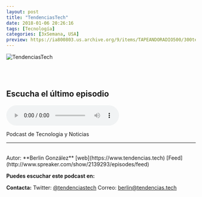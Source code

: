 ```yaml
---
layout: post
title: "TendenciasTech"
date: 2018-01-06 20:26:16
tags: [Tecnología]
categories: [3xSemana, USA]
preview: https://ia800803.us.archive.org/9/items/TAPEANDORADIO500/300tendenciasTech.jpg
---
```


![TendenciasTech](https://ia800803.us.archive.org/9/items/TAPEANDORADIO500/500-TendenciasTech.jpg)

<br/>
<br/>

## Escucha el último episodio

<!--reproductor-feed=http://www.spreaker.com/show/2139293/episodes/feed-->
<!--reproductor-start-->
<audio id="audio" preload="auto" controls="" src="http://api.spreaker.com/download/episode/13812214/tendencias_tech_084.mp3"></audio>
<!--reproductor-end-->

Podcast de Tecnologia y Noticias

_ _ _
<br>
Autor: **Berlin González**
[web](https://www.tendencias.tech)
[Feed](http://www.spreaker.com/show/2139293/episodes/feed)


**Puedes escuchar este podcast en:**


**Contacta:**
Twitter: [@tendenciastech](https://twitter.com/tendenciastech)
Correo: [berlin@tendencias.tech](mailto:berlin@tendencias.tech)

